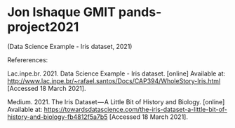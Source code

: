 # Jon Ishaque GMIT pands-project2021

(Data Science Example - Iris dataset, 2021)


Refererences:

Lac.inpe.br. 2021. Data Science Example - Iris dataset. [online] Available at: <http://www.lac.inpe.br/~rafael.santos/Docs/CAP394/WholeStory-Iris.html> [Accessed 18 March 2021].

Medium. 2021. The Iris Dataset — A Little Bit of History and Biology. [online] Available at: <https://towardsdatascience.com/the-iris-dataset-a-little-bit-of-history-and-biology-fb4812f5a7b5> [Accessed 18 March 2021].